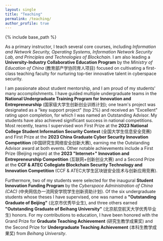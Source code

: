 ```yaml
---
layout: single
title: "Teaching"
permalink: /teaching/
author_profile: true
---
```


{% include base_path %}

As a primary instructor, I teach several core courses, including *Information and Network Security, Operating Systems, Information Network Security Lab, and Principles and Technologies of Blockchain*. I am also leading a **University-Industry Collaborative Education Program** by the *Ministry of Education of China* (教育部产学协同育人项目) focused on cultivating a first-class teaching faculty for nurturing top-tier innovative talent in cyberspace security.

I am passionate about student mentorship, and I am proud of my students' many accomplishments. I have guided multiple undergraduate teams in the **National Undergraduate Training Program for Innovation and Entrepreneurship** (国家级大学生创新创业训练计划); one team's project was designated as a "key support project" (top 2%) and received an "Excellent" rating upon completion, for which I was named an Outstanding Advisor. My students have also achieved significant success in national competitions. Most recently, teams I supervised won First Prize at the **2023 National College Student Information Security Contest** (全国大学生信息安全竞赛) and First Prize at the **2023 China Graduate Cyber Security Innovation Competition** (中国研究生网络安全创新大赛), earning me the Outstanding Advisor award at both events. Other notable achievements include a First Prize (Beijing region) at the **2023 "Internet+" Innovation and Entrepreneurship Competition** (互联网+创新创业大赛) and a Second Prize at the **CCF & ATEC Collegiate Blockchain Security Technology and Innovation Competition** (CCF & ATEC大学生区块链安全技术与创新应用竞赛).

Furthermore, two of my students were selected for the inaugural **Student Innovation Funding Program** by the *Cyberspace Administration of China (CAC)* (中央网信办一流网安学院学生创新资助计划). Of the six undergraduate students whose theses I have supervised, one was named a **"Outstanding Graduate of Beijing"** (北京市优秀毕业生), and three others earned **"Outstanding Graduate of Beihang University"** (北京航空航天大学优秀毕业生) honors. For my contributions to education, I have been honored with the Grand Prize for **Graduate Teaching Achievement** (研究生教学成果奖) and the Second Prize for **Undergraduate Teaching Achievement** (本科生教学成果奖) from *Beihang University*.


